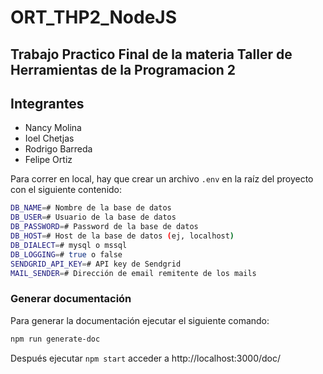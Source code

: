 # ORT_THP2_NodeJS
## Trabajo Practico Final de la materia Taller de Herramientas de la Programacion 2

## Integrantes
- Nancy Molina
- Ioel Chetjas
- Rodrigo Barreda
- Felipe Ortiz

Para correr en local, hay que crear un archivo `.env` en la raíz del proyecto con el siguiente contenido:

```sh
DB_NAME=# Nombre de la base de datos
DB_USER=# Usuario de la base de datos
DB_PASSWORD=# Password de la base de datos
DB_HOST=# Host de la base de datos (ej, localhost)
DB_DIALECT=# mysql o mssql
DB_LOGGING=# true o false
SENDGRID_API_KEY=# API key de Sendgrid
MAIL_SENDER=# Dirección de email remitente de los mails
```

### Generar documentación 

Para generar la documentación ejecutar el siguiente comando:

```sh
npm run generate-doc
```
Después ejecutar `npm start` acceder a http://localhost:3000/doc/
